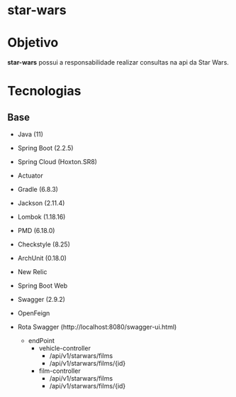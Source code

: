# star-wars

# Objetivo

**star-wars** possui a responsabilidade realizar consultas na api da Star Wars.

# Tecnologias

## Base
- Java (11)
- Spring Boot (2.2.5)
- Spring Cloud (Hoxton.SR8)
- Actuator
- Gradle (6.8.3)
- Jackson (2.11.4)
- Lombok (1.18.16)
- PMD (6.18.0)
- Checkstyle (8.25)
- ArchUnit (0.18.0)
- New Relic

- Spring Boot Web
- Swagger (2.9.2)

- OpenFeign
- Rota Swagger (http://localhost:8080/swagger-ui.html)
  - endPoint 
    - vehicle-controller
       - /api/v1/starwars/films 
       - /api/v1/starwars/films/{id} 
    - film-controller 
       - /api/v1/starwars/films 
       - /api/v1/starwars/films/{id}
      




